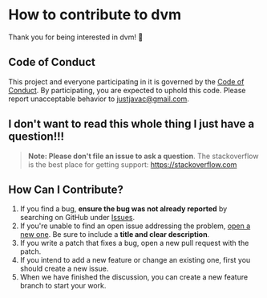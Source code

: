 # How to contribute to dvm

Thank you for being interested in dvm! :tada:

## Code of Conduct

This project and everyone participating in it is governed by the [Code of Conduct](CODE_OF_CONDUCT.md).
By participating, you are expected to uphold this code.
Please report unacceptable behavior to [justjavac@gmail.com](mailto:justjavac@gmail.com).

## I don't want to read this whole thing I just have a question!!!

> **Note: Please don't file an issue to ask a question**. The stackoverflow is the best place for getting support: <https://stackoverflow.com>

## How Can I Contribute?

1. If you find a bug, **ensure the bug was not already reported** by searching on GitHub under [Issues](https://github.com/justjavac/dvm/issues).
2. If you're unable to find an open issue addressing the problem, [open a new one](https://github.com/justjavac/dvm/issues/new). Be sure to include a **title and clear description**.
3. If you write a patch that fixes a bug, open a new pull request with the patch.
4. If you intend to add a new feature or change an existing one, first you should create a new issue. 
5. When we have finished the discussion, you can create a new feature branch to start your work.

